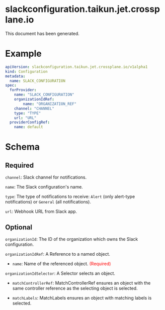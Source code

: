 
slackconfiguration.taikun.jet.crossplane.io
===========================================


This document has been generated.
  

# Example


```yaml
apiVersion: slackconfiguration.taikun.jet.crossplane.io/v1alpha1
kind: Configuration
metadata:
  name: SLACK_CONFIGURATION
spec:
  forProvider:
    name: "SLACK_CONFIGURATION"
    organizationIdRef:
        name: "ORGANIZATION_REF"
    channel: "CHANNEL"
    type: "TYPE"
    url: "URL"
  providerConfigRef:
    name: default
```  

# Schema
  

## Required
  
`channel`: Slack channel for notifications.
  
`name`: The Slack configuration's name.
  
`type`: The type of notifications to receive: `Alert` (only alert-type notifications) or `General` (all notifications).
  
`url`: Webhook URL from Slack app.
  

## Optional
  
`organizationId`: The ID of the organization which owns the Slack configuration.
  
`organizationIdRef`: A Reference to a named object.

* `name`: Name of the referenced object.<font color="red"> (Required)</font>  
  
`organizationIdSelector`: A Selector selects an object.

* `matchControllerRef`: MatchControllerRef ensures an object with the same controller reference as the selecting object is selected.  

* `matchLabels`: MatchLabels ensures an object with matching labels is selected.  
  
